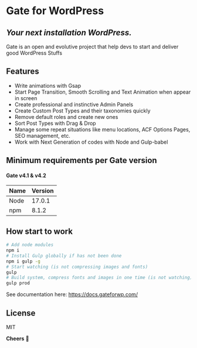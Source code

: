 # Gate for WordPress
## _Your next installation WordPress._

Gate is an open and evolutive project that help devs to start and deliver good WordPress Stuffs

## Features
- Write animations with Gsap
- Start Page Transition, Smooth Scrolling and Text Animation when appear in screen
- Create professional and instinctive Admin Panels
- Create Custom Post Types and their taxonomies quickly
- Remove default roles and create new ones
- Sort Post Types with Drag & Drop
- Manage some repeat situations like menu locations, ACF Options Pages, SEO management, etc.
- Work with Next Generation of codes with Node and Gulp-babel


## Minimum requirements per Gate version
#### Gate v4.1 & v4.2
| Name | Version |
| ------ | ------ |
| Node | 17.0.1 |
| npm | 8.1.2 |

## How start to work
```sh
# Add node modules
npm i
# Install Gulp globally if has not been done
npm i gulp -g
# Start watching (is not compressing images and fonts)
gulp
# Build system, compress fonts and images in one time (is not watching)
gulp prod
```
See documentation here: https://docs.gateforwp.com/

## License
MIT

**Cheers** 🍻
